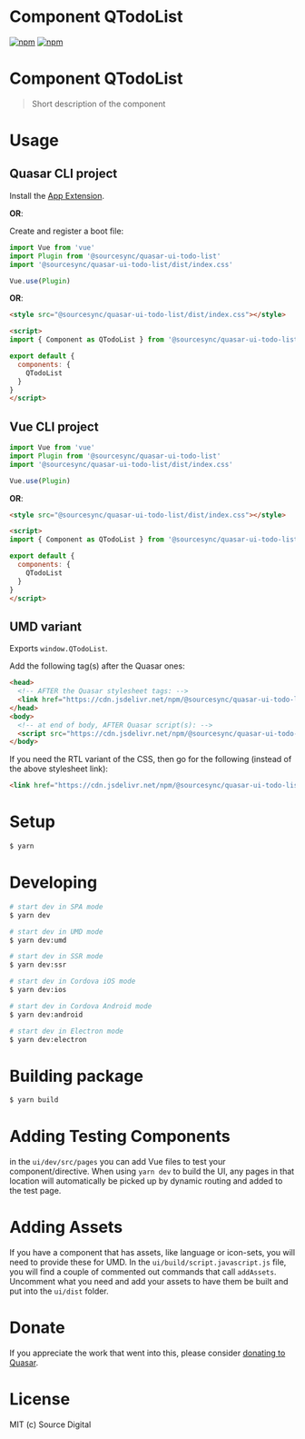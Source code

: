 # Component QTodoList

[![npm](https://img.shields.io/npm/v/@sourcesync/quasar-ui-todo-list.svg?label=@sourcesync/quasar-ui-todo-list)](https://www.npmjs.com/package/@sourcesync/quasar-ui-todo-list)
[![npm](https://img.shields.io/npm/dt/@sourcesync/quasar-ui-todo-list.svg)](https://www.npmjs.com/package/@sourcesync/quasar-ui-todo-list)

# Component QTodoList
> Short description of the component


# Usage

## Quasar CLI project

Install the [App Extension](../app-extension).

**OR**:

Create and register a boot file:

```js
import Vue from 'vue'
import Plugin from '@sourcesync/quasar-ui-todo-list'
import '@sourcesync/quasar-ui-todo-list/dist/index.css'

Vue.use(Plugin)
```

**OR**:

```html
<style src="@sourcesync/quasar-ui-todo-list/dist/index.css"></style>

<script>
import { Component as QTodoList } from '@sourcesync/quasar-ui-todo-list'

export default {
  components: {
    QTodoList
  }
}
</script>
```

## Vue CLI project

```js
import Vue from 'vue'
import Plugin from '@sourcesync/quasar-ui-todo-list'
import '@sourcesync/quasar-ui-todo-list/dist/index.css'

Vue.use(Plugin)
```

**OR**:

```html
<style src="@sourcesync/quasar-ui-todo-list/dist/index.css"></style>

<script>
import { Component as QTodoList } from '@sourcesync/quasar-ui-todo-list'

export default {
  components: {
    QTodoList
  }
}
</script>
```

## UMD variant

Exports `window.QTodoList`.

Add the following tag(s) after the Quasar ones:

```html
<head>
  <!-- AFTER the Quasar stylesheet tags: -->
  <link href="https://cdn.jsdelivr.net/npm/@sourcesync/quasar-ui-todo-list/dist/index.min.css" rel="stylesheet" type="text/css">
</head>
<body>
  <!-- at end of body, AFTER Quasar script(s): -->
  <script src="https://cdn.jsdelivr.net/npm/@sourcesync/quasar-ui-todo-list/dist/index.umd.min.js"></script>
</body>
```
If you need the RTL variant of the CSS, then go for the following (instead of the above stylesheet link):
```html
<link href="https://cdn.jsdelivr.net/npm/@sourcesync/quasar-ui-todo-list/dist/index.rtl.min.css" rel="stylesheet" type="text/css">
```

# Setup
```bash
$ yarn
```

# Developing
```bash
# start dev in SPA mode
$ yarn dev

# start dev in UMD mode
$ yarn dev:umd

# start dev in SSR mode
$ yarn dev:ssr

# start dev in Cordova iOS mode
$ yarn dev:ios

# start dev in Cordova Android mode
$ yarn dev:android

# start dev in Electron mode
$ yarn dev:electron
```

# Building package
```bash
$ yarn build
```

# Adding Testing Components
in the `ui/dev/src/pages` you can add Vue files to test your component/directive. When using `yarn dev` to build the UI, any pages in that location will automatically be picked up by dynamic routing and added to the test page.

# Adding Assets
If you have a component that has assets, like language or icon-sets, you will need to provide these for UMD. In the `ui/build/script.javascript.js` file, you will find a couple of commented out commands that call `addAssets`. Uncomment what you need and add your assets to have them be built and put into the `ui/dist` folder.

# Donate
If you appreciate the work that went into this, please consider [donating to Quasar](https://donate.quasar.dev).

# License
MIT (c) Source Digital
